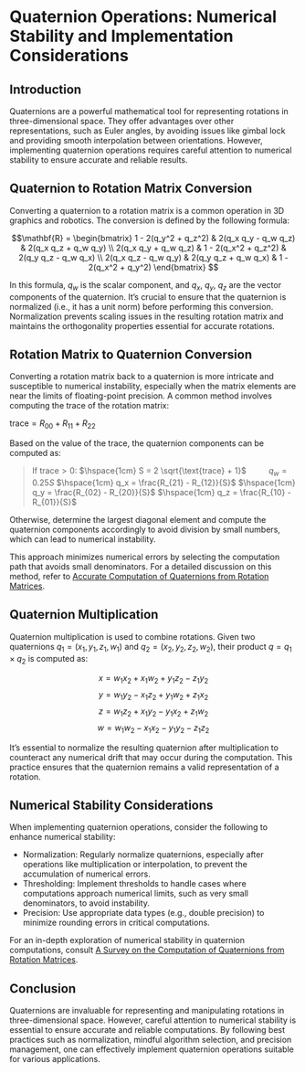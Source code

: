 # Quaternion Operations: Numerical Stability and Implementation Considerations

## Introduction

Quaternions are a powerful mathematical tool for representing rotations in three-dimensional space. They offer advantages over other representations, such as Euler angles, by avoiding issues like gimbal lock and providing smooth interpolation between orientations. However, implementing quaternion operations requires careful attention to numerical stability to ensure accurate and reliable results.

## Quaternion to Rotation Matrix Conversion

Converting a quaternion to a rotation matrix is a common operation in 3D graphics and robotics. The conversion is defined by the following formula:

$$\mathbf{R} = \begin{bmatrix}
1 - 2(q_y^2 + q_z^2) & 2(q_x q_y - q_w q_z) & 2(q_x q_z + q_w q_y) \\
2(q_x q_y + q_w q_z) & 1 - 2(q_x^2 + q_z^2) & 2(q_y q_z - q_w q_x) \\
2(q_x q_z - q_w q_y) & 2(q_y q_z + q_w q_x) & 1 - 2(q_x^2 + q_y^2)
\end{bmatrix}
$$

In this formula, $q_w$ is the scalar component, and $q_x$, $q_y$, $q_z$ are the vector components of the quaternion. It’s crucial to ensure that the quaternion is normalized (i.e., it has a unit norm) before performing this conversion. Normalization prevents scaling issues in the resulting rotation matrix and maintains the orthogonality properties essential for accurate rotations.

## Rotation Matrix to Quaternion Conversion

Converting a rotation matrix back to a quaternion is more intricate and susceptible to numerical instability, especially when the matrix elements are near the limits of floating-point precision. A common method involves computing the trace of the rotation matrix:

$\text{trace} = R_{00} + R_{11} + R_{22}$

Based on the value of the trace, the quaternion components can be computed as:
> $\text{If } \text{trace} > 0:$
> $\hspace{1cm} S = 2 \sqrt{\text{trace} + 1}$
> $\hspace{1cm} q_w = 0.25 S$
> $\hspace{1cm} q_x = \frac{R_{21} - R_{12}}{S}$
> $\hspace{1cm} q_y = \frac{R_{02} - R_{20}}{S}$
> $\hspace{1cm} q_z = \frac{R_{10} - R_{01}}{S}$

  Otherwise, determine the largest diagonal element and compute the quaternion components accordingly to avoid division by small numbers, which can lead to numerical instability.

This approach minimizes numerical errors by selecting the computation path that avoids small denominators. For a detailed discussion on this method, refer to [Accurate Computation of Quaternions from Rotation Matrices](https://digital.csic.es/bitstream/10261/179990/1/Accurate%20Computation_Sarabandi.pdf).

## Quaternion Multiplication

Quaternion multiplication is used to combine rotations. Given two quaternions $q_1 = (x_1, y_1, z_1, w_1)$ and $q_2 = (x_2, y_2, z_2, w_2)$, their product $q = q_1 \times q_2$ is computed as:

$$
x = w_1 x_2 + x_1 w_2 + y_1 z_2 - z_1 y_2
$$
$$
y = w_1 y_2 - x_1 z_2 + y_1 w_2 + z_1 x_2
$$
$$
z = w_1 z_2 + x_1 y_2 - y_1 x_2 + z_1 w_2
$$
$$
w = w_1 w_2 - x_1 x_2 - y_1 y_2 - z_1 z_2
$$

It’s essential to normalize the resulting quaternion after multiplication to counteract any numerical drift that may occur during the computation. This practice ensures that the quaternion remains a valid representation of a rotation.

## Numerical Stability Considerations

When implementing quaternion operations, consider the following to enhance numerical stability:

- Normalization: Regularly normalize quaternions, especially after operations like multiplication or interpolation, to prevent the accumulation of numerical errors.
- Thresholding: Implement thresholds to handle cases where computations approach numerical limits, such as very small denominators, to avoid instability.
- Precision: Use appropriate data types (e.g., double precision) to minimize rounding errors in critical computations.

For an in-depth exploration of numerical stability in quaternion computations, consult [A Survey on the Computation of Quaternions from Rotation Matrices](https://digital.csic.es/bitstream/10261/202072/1/A%20Survey%20on%20the%20Computation_Sarabandi.pdf).

## Conclusion

Quaternions are invaluable for representing and manipulating rotations in three-dimensional space. However, careful attention to numerical stability is essential to ensure accurate and reliable computations. By following best practices such as normalization, mindful algorithm selection, and precision management, one can effectively implement quaternion operations suitable for various applications.
